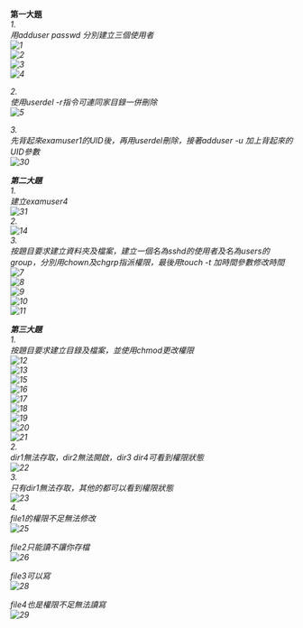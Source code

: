 <strong>第一大題</strong><br>
<em>1.<em><br>
用adduser passwd 分別建立三個使用者<br>
![1](1.png)<br>
![2](2.png)<br>
![3](3.png)<br>
![4](4.png)<br>

<em>2.<em><br>
使用userdel -r指令可連同家目錄一併刪除<br>
![5](5.png)<br>

<em>3.<em><br>
先背起來examuser1的UID後，再用userdel刪除，接著adduser -u 加上背起來的UID參數<br>
![30](30.png)<br>





<strong>第二大題</strong><br>
<em>1.<em><br>
建立examuser4<br>
![31](31.png)<br>
<em>2.<em><br>
![14](14.png)<br>
<em>3.<em><br>
按題目要求建立資料夾及檔案，建立一個名為sshd的使用者及名為users的group，分別用chown及chgrp指派權限，最後用touch -t 加時間參數修改時間<br>
![7](7.png)<br>
![8](8.png)<br>
![9](9.png)<br>
![10](10.png)<br>
![11](11.png)<br>




<strong>第三大題</strong><br>
<em>1.<em><br>
按題目要求建立目錄及檔案，並使用chmod更改權限<br>
![12](12.png)<br>
![13](13.png)<br>
![15](15.png)<br>
![16](16.png)<br>
![17](17.png)<br>
![18](18.png)<br>
![19](19.png)<br>
![20](20.png)<br>
![21](21.png)<br>
<em>2.<em><br>
dir1無法存取，dir2無法開啟，dir3  dir4可看到權限狀態<br>
![22](22.png)<br>
<em>3.<em><br>
只有dir1無法存取，其他的都可以看到權限狀態<br>
![23](23.png)<br>
<em>4.<em><br>
file1的權限不足無法修改<br>
![25](25.png)<br>

file2只能讀不讓你存檔<br>
![26](26.png)<br>

file3可以寫<br>
![28](28.png)<br>

file4也是權限不足無法讀寫<br>
![29](29.png)<br>









